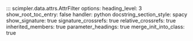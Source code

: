 ::: scimpler.data.attrs.AttrFilter
    options:
        heading_level: 3
        show_root_toc_entry: false
        handler: python
        docstring_section_style: spacy
        show_signature: true
        signature_crossrefs: true
        relative_crossrefs: true
        inherited_members: true
        parameter_headings: true
        merge_init_into_class: true
